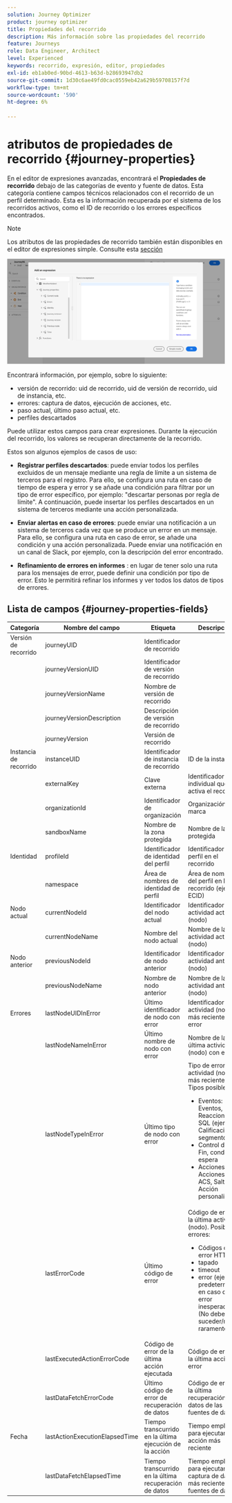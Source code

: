 ```yaml
---
solution: Journey Optimizer
product: journey optimizer
title: Propiedades del recorrido
description: Más información sobre las propiedades del recorrido
feature: Journeys
role: Data Engineer, Architect
level: Experienced
keywords: recorrido, expresión, editor, propiedades
exl-id: eb1ab0ed-90bd-4613-b63d-b28693947db2
source-git-commit: 1d30c6ae49fd0cac0559eb42a629b59708157f7d
workflow-type: tm+mt
source-wordcount: '590'
ht-degree: 6%

---
```


# atributos de propiedades de recorrido {#journey-properties}

En el editor de expresiones avanzadas, encontrará el **Propiedades de recorrido** debajo de las categorías de evento y fuente de datos. Esta categoría contiene campos técnicos relacionados con el recorrido de un perfil determinado. Esta es la información recuperada por el sistema de los recorridos activos, como el ID de recorrido o los errores específicos encontrados.

>[!NOTE]
>
>Los atributos de las propiedades de recorrido también están disponibles en el editor de expresiones simple. Consulte esta [sección](../condition-activity.md#about_condition)

![](../assets/journey-properties.png)

Encontrará información, por ejemplo, sobre lo siguiente:

* versión de recorrido: uid de recorrido, uid de versión de recorrido, uid de instancia, etc.
* errores: captura de datos, ejecución de acciones, etc.
* paso actual, último paso actual, etc.
* perfiles descartados

Puede utilizar estos campos para crear expresiones. Durante la ejecución del recorrido, los valores se recuperan directamente de la recorrido.

Estos son algunos ejemplos de casos de uso:

* **Registrar perfiles descartados**: puede enviar todos los perfiles excluidos de un mensaje mediante una regla de límite a un sistema de terceros para el registro. Para ello, se configura una ruta en caso de tiempo de espera y error y se añade una condición para filtrar por un tipo de error específico, por ejemplo: &quot;descartar personas por regla de límite&quot;. A continuación, puede insertar los perfiles descartados en un sistema de terceros mediante una acción personalizada.

* **Enviar alertas en caso de errores**: puede enviar una notificación a un sistema de terceros cada vez que se produce un error en un mensaje. Para ello, se configura una ruta en caso de error, se añade una condición y una acción personalizada. Puede enviar una notificación en un canal de Slack, por ejemplo, con la descripción del error encontrado.

* **Refinamiento de errores en informes** : en lugar de tener solo una ruta para los mensajes de error, puede definir una condición por tipo de error. Esto le permitirá refinar los informes y ver todos los datos de tipos de errores.

## Lista de campos {#journey-properties-fields}

| Categoría | Nombre del campo | Etiqueta | Descripción |
|---|---|---|------------|
| Versión de recorrido | journeyUID | Identificador de recorrido |  |
|  | journeyVersionUID | Identificador de versión de recorrido |  |
|  | journeyVersionName | Nombre de versión de recorrido |  |
|  | journeyVersionDescription | Descripción de versión de recorrido |  |
|  | journeyVersion | Versión de recorrido |  |
| Instancia de recorrido | instanceUID | Identificador de instancia de recorrido | ID de la instancia |
|  | externalKey | Clave externa | Identificador individual que activa el recorrido |
|  | organizationId | Identificador de organización | Organización de la marca |
|  | sandboxName | Nombre de la zona protegida | Nombre de la zona protegida |
| Identidad | profileId | Identificador de identidad del perfil | Identificador del perfil en el recorrido |
|  | namespace | Área de nombres de identidad de perfil | Área de nombres del perfil en la recorrido (ejemplo: ECID) |
| Nodo actual | currentNodeId | Identificador del nodo actual | Identificador de la actividad actual (nodo) |
|  | currentNodeName | Nombre del nodo actual | Nombre de la actividad actual (nodo) |
| Nodo anterior | previousNodeId | Identificador de nodo anterior | Identificador de la actividad anterior (nodo) |
|  | previousNodeName | Nombre de nodo anterior | Nombre de la actividad anterior (nodo) |
| Errores | lastNodeUIDInError | Último identificador de nodo con error | Identificador de la actividad (nodo) más reciente con error |
|  | lastNodeNameInError | Último nombre de nodo con error | Nombre de la última actividad (nodo) con error |
|  | lastNodeTypeInError | Último tipo de nodo con error | Tipo de error de la actividad (nodo) más reciente. Tipos posibles:<ul><li>Eventos: Eventos, Reacciones, SQL (ejemplo: Calificación de segmentos)</li><li>Control de flujo: Fin, condición, espera</li><li>Acciones: Acciones de ACS, Salto, Acción personalizada</li></ul> |
|  | lastErrorCode | Último código de error | Código de error de la última actividad (nodo). Posibles errores: <ul><li>Códigos de error HTTP</li><li>tapado</li><li>timeout</li><li>error (ejemplo: predeterminado en caso de error inesperado. (No debería suceder/muy raramente)</li></ul> |
|  | lastExecutedActionErrorCode | Código de error de la última acción ejecutada | Código de error de la última acción por error |
|  | lastDataFetchErrorCode | Último código de error de recuperación de datos | Código de error de la última recuperación de datos de las fuentes de datos |
| Fecha | lastActionExecutionElapsedTime | Tiempo transcurrido en la última ejecución de la acción | Tiempo empleado para ejecutar la acción más reciente |
|  | lastDataFetchElapsedTime | Tiempo transcurrido en la última recuperación de datos | Tiempo empleado para ejecutar la captura de datos más reciente de las fuentes de datos |
